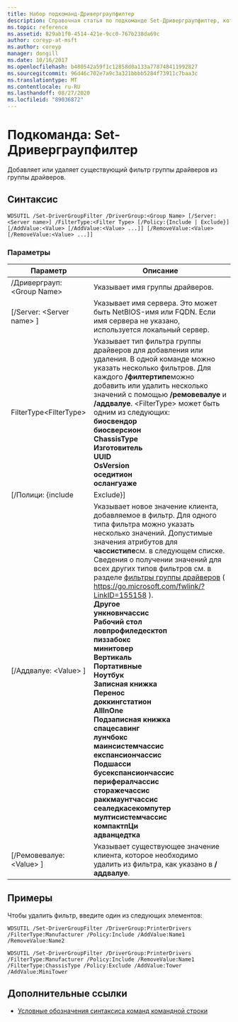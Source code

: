 ```yaml
---
title: Набор подкоманд-Дриверграупфилтер
description: Справочная статья по подкоманде Set-Дриверграупфилтер, которая добавляет или удаляет существующий фильтр группы драйверов из группы драйверов.
ms.topic: reference
ms.assetid: 829ab1f0-4514-421e-9cc0-767b238da69c
author: coreyp-at-msft
ms.author: coreyp
manager: dongill
ms.date: 10/16/2017
ms.openlocfilehash: b480542a59f1c12858d0a133a778748411992827
ms.sourcegitcommit: 96d46c702e7a9c3a321bbbb5284f73911c7baa3c
ms.translationtype: MT
ms.contentlocale: ru-RU
ms.lasthandoff: 08/27/2020
ms.locfileid: "89036872"
---
```

# <a name="subcommand-set-drivergroupfilter"></a>Подкоманда: Set-Дриверграупфилтер

Добавляет или удаляет существующий фильтр группы драйверов из группы драйверов.

## <a name="syntax"></a>Синтаксис

```
WDSUTIL /Set-DriverGroupFilter /DriverGroup:<Group Name> [/Server:<Server name>] /FilterType:<Filter Type> [/Policy:{Include | Exclude}] [/AddValue:<Value> [/AddValue:<Value> ...]] [/RemoveValue:<Value> [/RemoveValue:<Value> ...]]
```

### <a name="parameters"></a>Параметры

|         Параметр          |                                                                                                                                                                                                                                                                                                                                                                                                                                                                               Описание                                                                                                                                                                                                                                                                                                                                                                                                                                                                               |
|----------------------------|-------------------------------------------------------------------------------------------------------------------------------------------------------------------------------------------------------------------------------------------------------------------------------------------------------------------------------------------------------------------------------------------------------------------------------------------------------------------------------------------------------------------------------------------------------------------------------------------------------------------------------------------------------------------------------------------------------------------------------------------------------------------------------------------------------------------------------------------------------------------------------------------------------------------------------------------------------------------------|
| /Дриверграуп:\<Group Name> |                                                                                                                                                                                                                                                                                                                                                                                                                                                                 Указывает имя группы драйверов.                                                                                                                                                                                                                                                                                                                                                                                                                                                                 |
|  [/Server: \<Server name> ]  |                                                                                                                                                                                                                                                                                                                                                                                                                Указывает имя сервера. Это может быть NetBIOS-имя или FQDN. Если имя сервера не указано, используется локальный сервер.                                                                                                                                                                                                                                                                                                                                                                                                                 |
| FilterType\<FilterType>  |                                                                                                                                                                                                                                                                       Указывает тип фильтра группы драйверов для добавления или удаления. В одной команде можно указать несколько фильтров. Для каждого **/филтертипе**можно добавить или удалить несколько значений с помощью **/ремовевалуе** и **/аддвалуе**. \<FilterType> может быть одним из следующих:</br>**биосвендор**</br>**биосверсион**</br>**ChassisType**</br>**Изготовитель**</br>**UUID**</br>**OsVersion**</br>**оседитион**</br>**ослангуаже**                                                                                                                                                                                                                                                                        |
|     [/Полици: {include      |                                                                                                                                                                                                                                                                                                                                                                                                                                                                                Exclude}]                                                                                                                                                                                                                                                                                                                                                                                                                                                                                |
|    [/Аддвалуе: \<Value> ]    | Указывает новое значение клиента, добавляемое в фильтр. Для одного типа фильтра можно указать несколько значений. Допустимые значения атрибутов для **чассистипе**см. в следующем списке. Сведения о получении значений для всех других типов фильтров см. в разделе [фильтры группы драйверов](https://go.microsoft.com/fwlink/?LinkID=155158) ( <https://go.microsoft.com/fwlink/?LinkID=155158> ).</br>**Другое**</br>**ункновнчассис**</br>**Рабочий стол**</br>**ловпрофиледесктоп**</br>**пиззабокс**</br>**минитовер**</br>**Вертикаль**</br>**Портативные**</br>**Ноутбук**</br>**Записная книжка**</br>**Перенос**</br>**доккингстатион**</br>**AllInOne**</br>**Подзаписная книжка**</br>**спацесавинг**</br>**лунчбокс**</br>**маинсистемчассис**</br>**експансиончассис**</br>**Подшасси**</br>**бусекспансиончассис**</br>**перифералчассис**</br>**сторажечассис**</br>**раккмаунтчассис**</br>**сеаледкасекомпутер**</br>**мултисистемчассис**</br>**компактпЦи**</br>**адванцедтка** |
|  [/Ремовевалуе: \<Value> ]   |                                                                                                                                                                                                                                                                                                                                                                                                                                     Указывает существующее значение клиента, которое необходимо удалить из фильтра, как указано в **/аддвалуе**.                                                                                                                                                                                                                                                                                                                                                                                                                                      |

## <a name="examples"></a>Примеры

Чтобы удалить фильтр, введите один из следующих элементов:
```
WDSUTIL /Set-DriverGroupFilter /DriverGroup:PrinterDrivers /FilterType:Manufacturer /Policy:Include /AddValue:Name1 /RemoveValue:Name2
```
```
WDSUTIL /Set-DriverGroupFilter /DriverGroup:PrinterDrivers /FilterType:Manufacturer /Policy:Include /RemoveValue:Name1 /FilterType:ChassisType /Policy:Exclude /AddValue:Tower /AddValue:MiniTower
```

## <a name="additional-references"></a>Дополнительные ссылки

- [Условные обозначения синтаксиса команд командной строки](command-line-syntax-key.md)